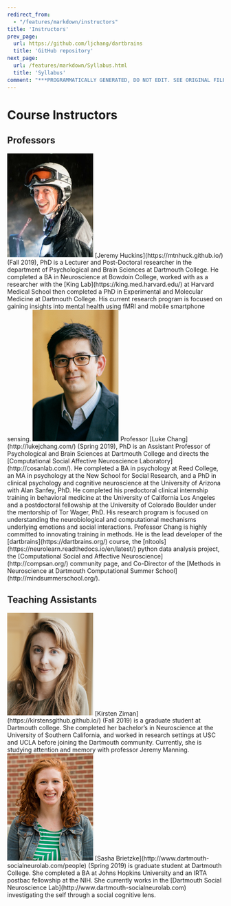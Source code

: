 ```yaml
---
redirect_from:
  - "/features/markdown/instructors"
title: 'Instructors'
prev_page:
  url: https://github.com/ljchang/dartbrains
  title: 'GitHub repository'
next_page:
  url: /features/markdown/Syllabus.html
  title: 'Syllabus'
comment: "***PROGRAMMATICALLY GENERATED, DO NOT EDIT. SEE ORIGINAL FILES IN /content***"
---
```

# Course Instructors

## Professors
<img src="../../images/instructors/huckins.jpg" width="200"/>
[Jeremy Huckins](https://mtnhuck.github.io/) (Fall 2019), PhD is a Lecturer and Post-Doctoral researcher in the department of Psychological and Brain Sciences at Dartmouth College. He completed a BA in Neuroscience at Bowdoin College, worked with as a researcher with the [King Lab](https://king.med.harvard.edu/) at Harvard Medical School then completed a PhD in Experimental and Molecular Medicine at Dartmouth College. His current research program is focused on gaining insights into mental health using fMRI and mobile smartphone sensing.

<img src="../../images/instructors/chang.jpg" width="200"/>
Professor [Luke Chang](http://lukejchang.com/) (Spring 2019), PhD is an Assistant Professor of Psychological and Brain Sciences at Dartmouth College and directs the [Computational Social Affective Neuroscience Laboratory](http://cosanlab.com/). He completed a BA in psychology at Reed College, an MA in psychology at the New School for Social Research, and a PhD in clinical psychology and cognitive neuroscience at the University of Arizona with Alan Sanfey, PhD. He completed his predoctoral clinical internship training in behavioral medicine at the University of California Los Angeles and a postdoctoral fellowship at the University of Colorado Boulder under the mentorship of Tor Wager, PhD. His research program is focused on understanding the neurobiological and computational mechanisms underlying emotions and social interactions. Professor Chang is highly committed to innovating training in methods. He is the lead developer of the [dartbrains](https://dartbrains.org/) course, the [nltools](https://neurolearn.readthedocs.io/en/latest/) python data analysis project, the [Computational Social and Affective Neuroscience](http://compsan.org/) community page, and Co-Director of the [Methods in Neuroscience at Dartmouth Computational Summer School](http://mindsummerschool.org/).

## Teaching Assistants
<img src="../../images/instructors/ziman.png" width="200"/>
[Kirsten Ziman](https://kirstensgithub.github.io/) (Fall 2019) is a graduate student at Dartmouth college. She completed her bachelor’s in Neuroscience at the University of Southern California, and worked in research settings at USC and UCLA before joining the Dartmouth community. Currently, she is studying attention and memory with professor Jeremy Manning.

<img src="../../images/instructors/brietzke.jpg" width="200"/>
[Sasha Brietzke](http://www.dartmouth-socialneurolab.com/people) (Spring 2019) is graduate student at Dartmouth College. She completed a BA at Johns Hopkins University and an IRTA postbac fellowship at the NIH. She currently works in the [Dartmouth Social Neuroscience Lab](http://www.dartmouth-socialneurolab.com) investigating the self through a social cognitive lens.
